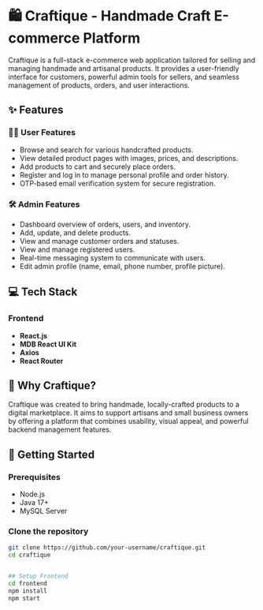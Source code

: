 # 🛍️ Craftique - Handmade Craft E-commerce Platform

Craftique is a full-stack e-commerce web application tailored for selling and managing handmade and artisanal products. It provides a user-friendly interface for customers, powerful admin tools for sellers, and seamless management of products, orders, and user interactions.

## ✨ Features

### 👩‍💻 User Features
- Browse and search for various handcrafted products.
- View detailed product pages with images, prices, and descriptions.
- Add products to cart and securely place orders.
- Register and log in to manage personal profile and order history.
- OTP-based email verification system for secure registration.

### 🛠️ Admin Features
- Dashboard overview of orders, users, and inventory.
- Add, update, and delete products.
- View and manage customer orders and statuses.
- View and manage registered users.
- Real-time messaging system to communicate with users.
- Edit admin profile (name, email, phone number, profile picture).

## 💻 Tech Stack

### Frontend
- **React.js**
- **MDB React UI Kit**
- **Axios**
- **React Router**

## 🧠 Why Craftique?

Craftique was created to bring handmade, locally-crafted products to a digital marketplace. It aims to support artisans and small business owners by offering a platform that combines usability, visual appeal, and powerful backend management features.

## 🚀 Getting Started

### Prerequisites
- Node.js
- Java 17+
- MySQL Server

### Clone the repository
```bash
git clone https://github.com/your-username/craftique.git
cd craftique


## Setup Frontend
cd frontend
npm install
npm start
